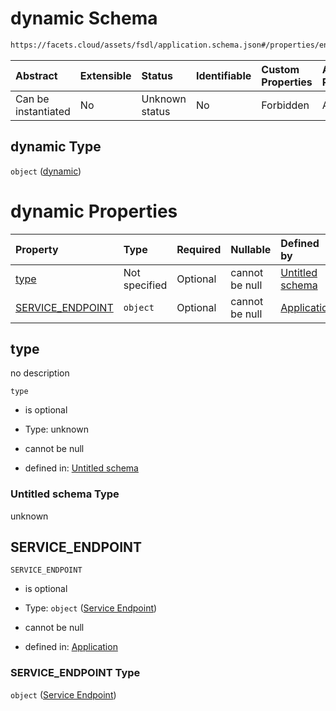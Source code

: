 # dynamic Schema

```txt
https://facets.cloud/assets/fsdl/application.schema.json#/properties/environmentVariables/properties/dynamic
```



| Abstract            | Extensible | Status         | Identifiable | Custom Properties | Additional Properties | Access Restrictions | Defined In                                                                        |
| :------------------ | :--------- | :------------- | :----------- | :---------------- | :-------------------- | :------------------ | :-------------------------------------------------------------------------------- |
| Can be instantiated | No         | Unknown status | No           | Forbidden         | Allowed               | none                | [application.schema.json*](../out/application.schema.json "open original schema") |

## dynamic Type

`object` ([dynamic](application-properties-environmentvariables-properties-dynamic.md))

# dynamic Properties

| Property                              | Type          | Required | Nullable       | Defined by                                                                                                                                                                                                                                              |
| :------------------------------------ | :------------ | :------- | :------------- | :------------------------------------------------------------------------------------------------------------------------------------------------------------------------------------------------------------------------------------------------------ |
| [type](#type)                         | Not specified | Optional | cannot be null | [Untitled schema](undefined.md "undefined#undefined")                                                                                                                                                                                                   |
| [SERVICE_ENDPOINT](#service_endpoint) | `object`      | Optional | cannot be null | [Application](application-properties-environmentvariables-properties-dynamic-properties-service-endpoint.md "https://facets.cloud/assets/fsdl/application.schema.json#/properties/environmentVariables/properties/dynamic/properties/SERVICE_ENDPOINT") |

## type

no description

`type`

*   is optional

*   Type: unknown

*   cannot be null

*   defined in: [Untitled schema](undefined.md "undefined#undefined")

### Untitled schema Type

unknown

## SERVICE_ENDPOINT



`SERVICE_ENDPOINT`

*   is optional

*   Type: `object` ([Service Endpoint](application-properties-environmentvariables-properties-dynamic-properties-service-endpoint.md))

*   cannot be null

*   defined in: [Application](application-properties-environmentvariables-properties-dynamic-properties-service-endpoint.md "https://facets.cloud/assets/fsdl/application.schema.json#/properties/environmentVariables/properties/dynamic/properties/SERVICE_ENDPOINT")

### SERVICE_ENDPOINT Type

`object` ([Service Endpoint](application-properties-environmentvariables-properties-dynamic-properties-service-endpoint.md))
